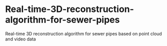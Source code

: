 # Real-time-3D-reconstruction-algorithm-for-sewer-pipes
Real-time 3D reconstruction algorithm for sewer pipes based on point cloud and video data
